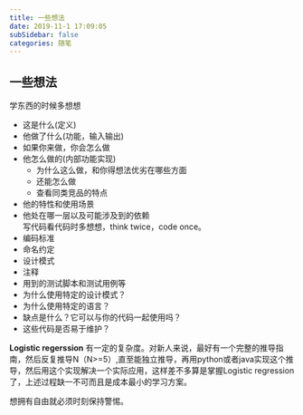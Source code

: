 ```yaml
---
title: 一些想法
date: 2019-11-1 17:09:05
subSidebar: false
categories: 随笔
---
```

## 一些想法
学东西的时候多想想
- 这是什么(定义)
- 他做了什么(功能，输入输出)
- 如果你来做，你会怎么做
- 他怎么做的(内部功能实现)
    - 为什么这么做，和你得想法优劣在哪些方面
    - 还能怎么做
    - 查看同类竞品的特点
- 他的特性和使用场景
- 他处在哪一层以及可能涉及到的依赖  
写代码看代码时多想想，think twice，code once。
- 编码标准
- 命名约定
- 设计模式
- 注释
- 用到的测试脚本和测试用例等
- 为什么使用特定的设计模式？
- 为什么使用特定的语言？
- 缺点是什么？它可以与你的代码一起使用吗？
- 这些代码是否易于维护？

**Logistic regerssion** 有一定的复杂度。对新人来说，最好有一个完整的推导指南，然后反复推导N（N>=5）,直至能独立推导，再用python或者java实现这个推导，然后用这个实现解决一个实际应用，这样差不多算是掌握Logistic regression了，上述过程缺一不可而且是成本最小的学习方案。

想拥有自由就必须时刻保持警惕。

